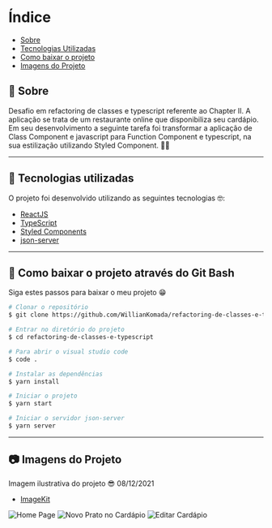 # Índice

- [Sobre](#-sobre)
- [Tecnologias Utilizadas](#-tecnologias-utilizadas)
- [Como baixar o projeto](#-como-baixar-o-projeto)
- [Imagens do Projeto](#-imagens-do-projeto)

## 📝 Sobre

<p>
  Desafio em refactoring de classes e typescript referente ao Chapter II. A aplicação se trata de um restaurante online que disponibiliza seu cardápio. Em seu desenvolvimento a seguinte tarefa foi transformar a aplicação de Class Component e javascript para Function Component e typescript, na sua estilização utilizando Styled Component. 🚀🔥
</p>

---

## 🚀 Tecnologias utilizadas

<p>O projeto foi desenvolvido utilizando as seguintes tecnologias 🤓:</p>

- [ReactJS](https://reactjs.org)
- [TypeScript](https://www.typescriptlang.org/)
- [Styled Components](https://styled-components.com/)
- [json-server](https://github.com/typicode/json-server)

---

## 📁 Como baixar o projeto através do Git Bash

<p>Siga estes passos para baixar o meu projeto 😁</p>

```bash
# Clonar o repositório
$ git clone https://github.com/WillianKomada/refactoring-de-classes-e-typescript.git

# Entrar no diretório do projeto
$ cd refactoring-de-classes-e-typescript

# Para abrir o visual studio code
$ code .

# Instalar as dependências
$ yarn install

# Iniciar o projeto
$ yarn start

# Iniciar o servidor json-server
$ yarn server
```

---

## 📷 Imagens do Projeto

<p>Imagem ilustrativa do projeto 😎 08/12/2021</p>

- [ImageKit](https://imagekit.io/)

<img src="https://ik.imagekit.io/cucgno2zqys/comida_O8Lf1V18pp.PNG?updatedAt=1638990312126" alt="Home Page">
<img src="https://ik.imagekit.io/cucgno2zqys/createcomida_DAZq7-kve.PNG?updatedAt=1638990311174" alt="Novo Prato no Cardápio">
<img src="https://ik.imagekit.io/cucgno2zqys/editcomida_7yICBUkXbd.PNG?updatedAt=1638990311344" alt="Editar Cardápio">
